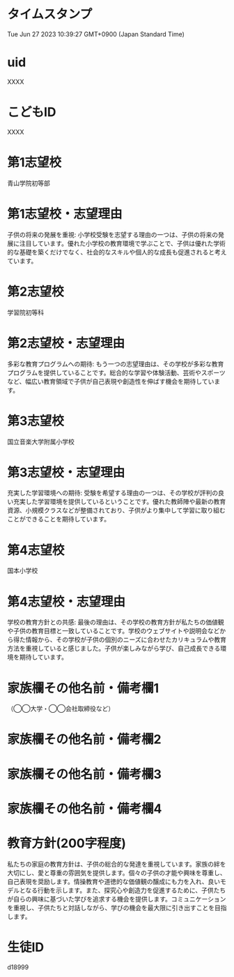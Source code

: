 # タイムスタンプ

Tue Jun 27 2023 10:39:27 GMT+0900 (Japan Standard Time)

# uid

XXXX

# こどもID

XXXX

# 第1志望校

青山学院初等部

# 第1志望校・志望理由

子供の将来の発展を重視: 小学校受験を志望する理由の一つは、子供の将来の発展に注目しています。優れた小学校の教育環境で学ぶことで、子供は優れた学術的な基礎を築くだけでなく、社会的なスキルや個人的な成長も促進されると考えています。

# 第2志望校

学習院初等科

# 第2志望校・志望理由

多彩な教育プログラムへの期待: もう一つの志望理由は、その学校が多彩な教育プログラムを提供していることです。総合的な学習や体験活動、芸術やスポーツなど、幅広い教育領域で子供が自己表現や創造性を伸ばす機会を期待しています。

# 第3志望校

国立音楽大学附属小学校

# 第3志望校・志望理由

充実した学習環境への期待: 受験を希望する理由の一つは、その学校が評判の良い充実した学習環境を提供しているということです。優れた教師陣や最新の教育資源、小規模クラスなどが整備されており、子供がより集中して学習に取り組むことができることを期待しています。

# 第4志望校

国本小学校

# 第4志望校・志望理由

学校の教育方針との共感: 最後の理由は、その学校の教育方針が私たちの価値観や子供の教育目標と一致していることです。学校のウェブサイトや説明会などから得た情報から、その学校が子供の個別のニーズに合わせたカリキュラムや教育方法を重視していると感じました。子供が楽しみながら学び、自己成長できる環境を期待しています。

# 家族欄その他名前・備考欄1
（◯◯大学・◯◯会社取締役など）



# 家族欄その他名前・備考欄2



# 家族欄その他名前・備考欄3



# 家族欄その他名前・備考欄4



# 教育方針(200字程度)

私たちの家庭の教育方針は、子供の総合的な発達を重視しています。家族の絆を大切にし、愛と尊重の雰囲気を提供します。個々の子供の才能や興味を尊重し、自己表現を奨励します。情操教育や道徳的な価値観の醸成にも力を入れ、良いモデルとなる行動を示します。また、探究心や創造力を促進するために、子供たちが自らの興味に基づいた学びを追求する機会を提供します。コミュニケーションを重視し、子供たちと対話しながら、学びの機会を最大限に引き出すことを目指します。

# 生徒ID

d18999

